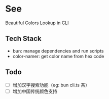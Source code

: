 # See

Beautiful Colors Lookup in CLI

## Tech Stack

- bun: manage dependencies and run scripts
- color-namer: get color name from hex code

## Todo

- [ ] 增加汉字搜索功能（eg: bun cli.ts 茶）
- [ ] 增加中国传统颜色支持
